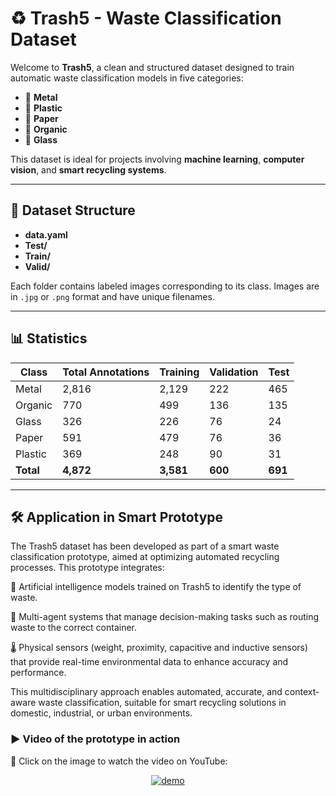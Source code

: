 # ♻️ Trash5 - Waste Classification Dataset

Welcome to **Trash5**, a clean and structured dataset designed to train automatic waste classification models in five categories:

- 🥫 **Metal**  
- 🧴 **Plastic**  
- 📄 **Paper**  
- 🍃 **Organic**  
- 🧪 **Glass**

This dataset is ideal for projects involving **machine learning**, **computer vision**, and **smart recycling systems**.

---

## 📂 Dataset Structure

- **data.yaml**  
- **Test/**  
- **Train/**  
- **Valid/**  

Each folder contains labeled images corresponding to its class. Images are in `.jpg` or `.png` format and have unique filenames.

---

## 📊 Statistics

| Class   | Total Annotations | Training | Validation | Test |
|---------|--------------------|----------|------------|------|
| Metal   | 2,816              | 2,129    | 222        | 465  |
| Organic | 770                | 499      | 136        | 135  |
| Glass   | 326                | 226      | 76         | 24   |
| Paper   | 591                | 479      | 76         | 36   |
| Plastic | 369                | 248      | 90         | 31   |
| **Total**  | **4,872**          | **3,581**  | **600**      | **691** |


---

## 🛠️ Application in Smart Prototype
The Trash5 dataset has been developed as part of a smart waste classification prototype, aimed at optimizing automated recycling processes. This prototype integrates:

🤖 Artificial intelligence models trained on Trash5 to identify the type of waste.

🧠 Multi-agent systems that manage decision-making tasks such as routing waste to the correct container.

🌡️ Physical sensors (weight, proximity, capacitive and inductive sensors) that provide real-time environmental data to enhance accuracy and performance.

This multidisciplinary approach enables automated, accurate, and context-aware waste classification, suitable for smart recycling solutions in domestic, industrial, or urban environments.

### ▶️ Video of the prototype in action

🚀 Click on the image to watch the video on YouTube:

<p align="center">
  <a href="https://youtu.be/5Xaub_FYt3s">
    <img src="https://img.youtube.com/vi/5Xaub_FYt3s/0.jpg" alt="demo" />
  </a>
</p>

